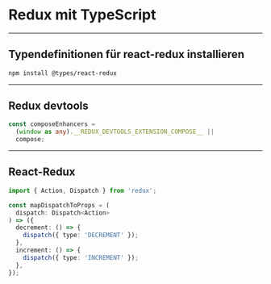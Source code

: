 # Redux mit TypeScript

---

## Typendefinitionen für react-redux installieren

```bash
npm install @types/react-redux
```

---

## Redux devtools

```ts
const composeEnhancers =
  (window as any).__REDUX_DEVTOOLS_EXTENSION_COMPOSE__ ||
  compose;
```

---

## React-Redux

```ts
import { Action, Dispatch } from 'redux';

const mapDispatchToProps = (
  dispatch: Dispatch<Action>
) => ({
  decrement: () => {
    dispatch({ type: 'DECREMENT' });
  },
  increment: () => {
    dispatch({ type: 'INCREMENT' });
  },
});
```
